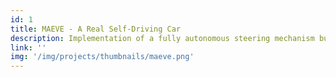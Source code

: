 ```yaml
--- 
id: 1
title: MAEVE - A Real Self-Driving Car
description: Implementation of a fully autonomous steering mechanism built in a real-size car using a deep neural network. Both software and hardware components were created from scratch, including e.g. a steering angle sensor
link: ''
img: '/img/projects/thumbnails/maeve.png'
---
```














